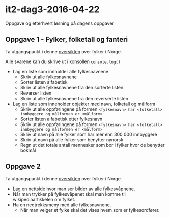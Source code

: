 # it2-dag3-2016-04-22
Oppgave og etterhvert løsning på dagens oppgaver

## Oppgave 1 - Fylker, folketall og fanteri

Ta utgangspunkt i denne [oversikten](https://no.wikipedia.org/wiki/Norges_fylker#Liste) over fylker i Norge.

Alle svarene kan du skrive ut i konsollen ```console.log()```

- Lag en liste som innholder alle fylkesnavnene
  - Skriv ut alle fylkesnavnene
  - Sorter listen alfabetisk
  - Skriv ut alle fylkesnavnene fra den sorterte listen
  - Reverser listen
  - Skriv ut alle fylkesnavnene fra den reverserte listen
- Lag en liste som inneholder objekter med navn, folketall og målform
  - Skriv ut alle oppføringene på formen ```<fylkesnavn> har <folketall> innbyggere og målformen er <målform>```
  - Sorter listen alfabetisk etter fylkesnavn
  - Skriv ut alle oppføringene på formen ```<fylkesnavn> har <folketall> innbyggere og målformen er <målform>```
  - Skriv ut navn på alle fylker som har mer enn 300 000 innbyggere
  - Skriv ut navn på alle fylker som benytter nynorsk
  - Regn ut det totale antall mennesker som bor i fylker hvor de benytter bokmål

## Oppgave 2

Ta utgangspunkt i denne [oversikten](https://no.wikipedia.org/wiki/Norges_fylker#Liste) over fylker i Norge.

- Lag en nettside hvor man ser bilder av alle fylkesvåpnene.
- Når man trykker på fylkesvåpenet skal man komme til wikipediaartikkelen om fylket.
- Ha en nedtrekksmeny med alle fylkesnavnene.
  - Når man velger et fylke skal det vises hvem som er fylkesordfører.
